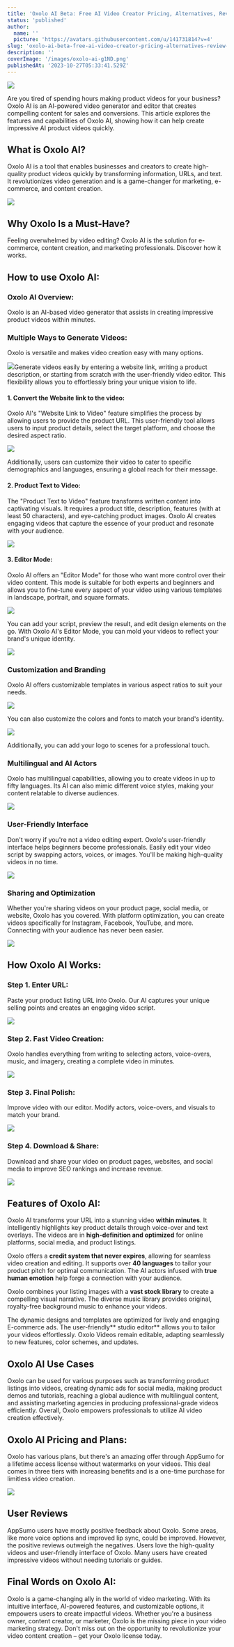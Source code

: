 ```yaml
---
title: 'Oxolo AI Beta: Free AI Video Creator Pricing, Alternatives, Review (How to use)'
status: 'published'
author:
  name: ''
  picture: 'https://avatars.githubusercontent.com/u/141731814?v=4'
slug: 'oxolo-ai-beta-free-ai-video-creator-pricing-alternatives-review-how-to-use'
description: ''
coverImage: '/images/oxolo-ai-g1ND.png'
publishedAt: '2023-10-27T05:33:41.529Z'
---
```


![](/images/oxolo-ai-Y0ND.png)

Are you tired of spending hours making product videos for your business? Oxolo AI is an AI-powered video generator and editor that creates compelling content for sales and conversions. This article explores the features and capabilities of Oxolo AI, showing how it can help create impressive AI product videos quickly.

## **What is Oxolo AI?**

Oxolo AI is a tool that enables businesses and creators to create high-quality product videos quickly by transforming information, URLs, and text. It revolutionizes video generation and is a game-changer for marketing, e-commerce, and content creation.

![](/images/oxolo-ai-review-1024x496-E3MD.png)

## **Why Oxolo Is a Must-Have?**

Feeling overwhelmed by video editing? Oxolo AI is the solution for e-commerce, content creation, and marketing professionals. Discover how it works.

## **How to use Oxolo AI:**

### **Oxolo AI Overview:**

Oxolo is an AI-based video generator that assists in creating impressive product videos within minutes.

### **Multiple Ways to Generate Videos:**

Oxolo is versatile and makes video creation easy with many options.

![](/images/oxolo-ai-create-new-video-U4ND.png)Generate videos easily by entering a website link, writing a product description, or starting from scratch with the user-friendly video editor. This flexibility allows you to effortlessly bring your unique vision to life.

#### **1\. Convert the Website link to the video:**

Oxolo AI's "Website Link to Video" feature simplifies the process by allowing users to provide the product URL. This user-friendly tool allows users to input product details, select the target platform, and choose the desired aspect ratio.

![](/images/oxolo-ai-website-link-to-video-k1Mz.png)

Additionally, users can customize their video to cater to specific demographics and languages, ensuring a global reach for their message.

#### **2\. Product Text to Video:**

The "Product Text to Video" feature transforms written content into captivating visuals. It requires a product title, description, features (with at least 50 characters), and eye-catching product images. Oxolo AI creates engaging videos that capture the essence of your product and resonate with your audience.

![](/images/oxolo-ai-product-text-to-video-1024x722-gwNz.png)

#### **3\. Editor Mode:**

Oxolo AI offers an "Editor Mode" for those who want more control over their video content. This mode is suitable for both experts and beginners and allows you to fine-tune every aspect of your video using various templates in landscape, portrait, and square formats.

![](/images/oxolo-ai-create-new-video-editor-mode-AwMj.png)

You can add your script, preview the result, and edit design elements on the go. With Oxolo AI's Editor Mode, you can mold your videos to reflect your brand's unique identity.

![](/images/oxolo-ai-editor-mode-1024x492-M3Nj.png)

### **Customization and Branding**

Oxolo AI offers customizable templates in various aspect ratios to suit your needs.

![](/images/oxolo-ai-templates-1024x573-MwMT.png)

You can also customize the colors and fonts to match your brand's identity.

![](/images/oxolo-ai-template-edit-1024x487-UwMz.png)

Additionally, you can add your logo to scenes for a professional touch.

### **Multilingual and AI Actors**

Oxolo has multilingual capabilities, allowing you to create videos in up to fifty languages. Its AI can also mimic different voice styles, making your content relatable to diverse audiences.

![](/images/image-15-AzOD.png)



### **User-Friendly Interface**

Don't worry if you're not a video editing expert. Oxolo's user-friendly interface helps beginners become professionals. Easily edit your video script by swapping actors, voices, or images. You'll be making high-quality videos in no time.

![](/images/oxolo-ai-user-interface-1024x578-ExMz.png)

### **Sharing and Optimization**

Whether you're sharing videos on your product page, social media, or website, Oxolo has you covered. With platform optimization, you can create videos specifically for Instagram, Facebook, YouTube, and more. Connecting with your audience has never been easier.

![](/images/image-16-AzMD.png)

## **How Oxolo AI Works:**

### **Step 1. Enter URL:**

Paste your product listing URL into Oxolo. Our AI captures your unique selling points and creates an engaging video script.

![](/images/image-17-1024x295-E5ND.png)

### **Step 2. Fast Video Creation:**

Oxolo handles everything from writing to selecting actors, voice-overs, music, and imagery, creating a complete video in minutes.

![](/images/image-18-1024x344-A0Mj.png)

### **Step 3. Final Polish:**

Improve video with our editor. Modify actors, voice-overs, and visuals to match your brand.

![](/images/image-19-1024x285-kyNz.png)

### **Step 4. Download & Share:**

Download and share your video on product pages, websites, and social media to improve SEO rankings and increase revenue.

![](/images/image-20-1024x323-Q5NT.png)

## **Features of Oxolo AI:**

Oxolo AI transforms your URL into a stunning video **within minutes**. It intelligently highlights key product details through voice-over and text overlays. The videos are in **high-definition and optimized** for online platforms, social media, and product listings.

Oxolo offers a **credit system that never expires**, allowing for seamless video creation and editing. It supports over **40 languages** to tailor your product pitch for optimal communication. The AI actors infused with **true** **human emotion** help forge a connection with your audience.

Oxolo combines your listing images with a **vast stock library** to create a compelling visual narrative. The diverse music library provides original, royalty-free background music to enhance your videos.

The dynamic designs and templates are optimized for lively and engaging E-commerce ads. The user-friendly** studio editor** allows you to tailor your videos effortlessly. Oxolo Videos remain editable, adapting seamlessly to new features, color schemes, and updates.

## **Oxolo AI Use Cases**

Oxolo can be used for various purposes such as transforming product listings into videos, creating dynamic ads for social media, making product demos and tutorials, reaching a global audience with multilingual content, and assisting marketing agencies in producing professional-grade videos efficiently. Overall, Oxolo empowers professionals to utilize AI video creation effectively.

## **Oxolo AI Pricing and Plans:**

Oxolo has various plans, but there's an amazing offer through AppSumo for a lifetime access license without watermarks on your videos. This deal comes in three tiers with increasing benefits and is a one-time purchase for limitless video creation.

![](/images/oxolo-ai-pricing-Y5MD.png)

## **User Reviews**

AppSumo users have mostly positive feedback about Oxolo. Some areas, like more voice options and improved lip sync, could be improved. However, the positive reviews outweigh the negatives. Users love the high-quality videos and user-friendly interface of Oxolo. Many users have created impressive videos without needing tutorials or guides.

## **Final Words on Oxolo AI:**

Oxolo is a game-changing ally in the world of video marketing. With its intuitive interface, AI-powered features, and customizable options, it empowers users to create impactful videos. Whether you're a business owner, content creator, or marketer, Oxolo is the missing piece in your video marketing strategy. Don't miss out on the opportunity to revolutionize your video content creation – get your Oxolo license today.

<br>

